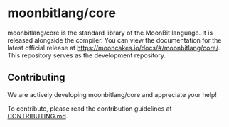# moonbitlang/core

moonbitlang/core is the standard library of the MoonBit language. It is released alongside the compiler. You can view the documentation for the latest official release at <https://mooncakes.io/docs/#/moonbitlang/core/>. This repository serves as the development repository.

## Contributing
We are actively developing moonbitlang/core and appreciate your help! 

To contribute, please read the contribution guidelines at [CONTRIBUTING.md](./CONTRIBUTING.md).